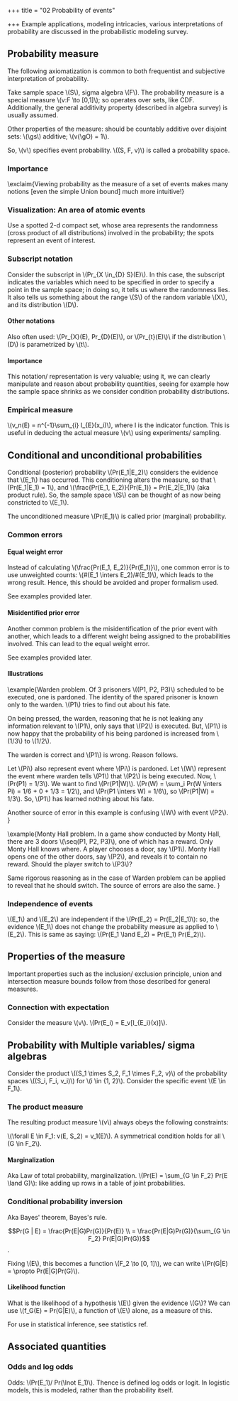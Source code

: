 +++
title = "02 Probability of events"

+++
Example applications, modeling intricacies, various interpretations of probability are discussed in the probabilistic modeling survey.

## Probability measure
The following axiomatization is common to both frequentist and subjective interpretation of probability.

Take sample space \\(S\\), sigma algebra \\(F\\). The probability measure is a special measure \\(v:F \to [0,1]\\); so operates over sets, like CDF. Additionally, the general additivity property (described in algebra survey) is usually assumed.

Other properties of the measure: should be countably additive over disjoint sets: \\(\gs\\) additive; \\(v(\gO) = 1\\).

So, \\(v\\) specifies event probability. \\((S, F, v)\\) is called a probability space.

### Importance
\exclaim{Viewing probability as the measure of a set of events makes many notions [even the simple Union bound] much more intuitive!}

### Visualization: An area of atomic events
Use a spotted 2-d compact set, whose area represents the randomness (cross product of all distributions) involved in the probability; the spots represent an event of interest.

### Subscript notation
Consider the subscript in \\(Pr_{X \in_{D} S}(E)\\). In this case, the subscript indicates the variables which need to be specified in order to specify a point in the sample space; in doing so, it tells us where the randomness lies. It also tells us something about the range \\(S\\) of the random variable \\(X\\), and its distribution \\(D\\).

#### Other notations
Also often used: \\(Pr_{X}(E), Pr_{D}(E)\\), or  \\(Pr_{t}(E)\\)\\
 if the distribution \\(D\\) is parametrized by \\(t\\).

#### Importance
This notation/ representation is very valuable; using it, we can clearly manipulate and reason about probability quantities, seeing for example how the sample space shrinks as we consider condition probability distributions.

### Empirical measure
\\(v_n(E) = n^{-1}\sum_{i} I_{E}(x_i)\\), where I is the indicator function. This is useful in deducing the actual measure \\(v\\) using experiments/ sampling.

## Conditional and unconditional probabilities
Conditional (posterior) probability \\(Pr(E_1|E_2)\\) considers the evidence that \\(E_1\\) has occurred. This conditioning alters the measure, so that \\(Pr(E_1|E_1) = 1\\), and \\(\frac{Pr(E_1, E_2)}{Pr(E_1)} = Pr(E_2|E_1)\\) (aka product rule). So, the sample space \\(S\\) can be thought of as now being constricted to \\(E_1\\).

The unconditioned measure \\(Pr(E_1)\\) is called prior (marginal) probability.

### Common errors
#### Equal weight error
Instead of calculating \\(\frac{Pr(E_1, E_2)}{Pr(E_1)}\\), one common error is to use unweighted counts: \\(\#(E_1 \inters E_2)/\#(E_1)\\), which leads to the wrong result. Hence, this should be avoided and proper formalism used.

See examples provided later.

#### Misidentified prior error
Another common problem is the misidentification of the prior event with another, which leads to a different weight being assigned to the probabilities involved. This can lead to the equal weight error.

See examples provided later.

#### Illustrations
\example{Warden problem. Of 3 prisoners \\((P1, P2, P3)\\) scheduled to be executed, one is pardoned. The identity of the spared prisoner is known only to the warden. \\(P1\\) tries to find out about his fate.

On being pressed, the warden, reasoning that he is not leaking any information relevant to \\(P1\\), only says that \\(P2\\) is executed. But, \\(P1\\) is now happy that the probability of his being pardoned is increased from \\(1/3\\) to \\(1/2\\).

The warden is correct and \\(P1\\) is wrong. Reason follows.

Let \\(Pi\\) also represent event where \\(Pi\\) is pardoned. Let \\(W\\) represent the event where warden tells \\(P1\\) that \\(P2\\) is being executed. Now, \\(Pr(P1) = 1/3\\). We want to find \\(Pr(P1|W)\\). \\(Pr(W) = \sum_i Pr(W \inters Pi) = 1/6 + 0 + 1/3 = 1/2\\), and \\(Pr(P1 \inters W) = 1/6\\), so \\(Pr(P1|W) = 1/3\\). So, \\(P1\\) has learned nothing about his fate.


Another source of error in this example is confusing \\(W\\) with event \\(P2\\).
}

\example{Monty Hall problem. In a game show conducted by Monty Hall, there are 3 doors \\(\seq(P1, P2, P3)\\), one of which has a reward. Only Monty Hall knows where. A player chooses a door, say \\(P1\\). Monty Hall opens one of the other doors, say \\(P2\\), and reveals it to contain no reward. Should the player switch to \\(P3\\)?

Same rigorous reasoning as in the case of Warden problem can be applied to reveal that he should switch. The source of errors are also the same.
}

### Independence of events
\\(E_1\\) and \\(E_2\\) are independent if the \\(Pr(E_2) = Pr(E_2|E_1)\\): so, the evidence \\(E_1\\) does not change the probability measure as applied to \\(E_2\\). This is same as saying: \\(Pr(E_1 \land E_2) = Pr(E_1) Pr(E_2)\\).

## Properties of the measure
Important properties such as the inclusion/ exclusion principle, union and intersection measure bounds follow from those described for general measures.

### Connection with expectation
Consider the measure \\(v\\). \\(Pr(E_i) = E_v[I_{E_i}(x)]\\).

## Probability with Multiple variables/ sigma algebras
Consider the product \\((S_1 \times S_2, F_1 \times F_2, v)\\) of the probability spaces \\((S_i, F_i, v_i)\\) for \\(i \in {1, 2}\\). Consider the specific event \\(E \in F_1\\).

### The product measure
The resulting product measure \\(v\\) always obeys the following constraints:

\\(\forall E \in F_1: v(E, S_2) = v_1(E)\\). A symmetrical condition holds for all \\(G \in F_2\\).

#### Marginalization
Aka Law of total probability, marginalization. \\(Pr(E) = \sum_{G \in F_2} Pr(E \land G)\\): like adding up rows in a table of joint probabilities.

### Conditional probability inversion
Aka Bayes' theorem, Bayes's rule.


$$Pr(G | E) = \frac{Pr(E|G)Pr(G)}{Pr(E)} \\
= \frac{Pr(E|G)Pr(G)}{\sum_{G \in F_2} Pr(E|G)Pr(G)}$$.

Fixing \\(E\\), this becomes a function \\(F_2 \to [0, 1]\\), we can write \\(Pr(G|E) = \propto Pr(E|G)Pr(G)\\).

#### Likelihood function
What is the likelihood of a hypothesis \\(E\\) given the evidence \\(G\\)? We can use \\(f_G(E) = Pr(G|E)\\), a function of \\(E\\) alone, as a measure of this.

For use in statistical inference, see statistics ref.


## Associated quantities
### Odds and log odds
Odds: \\(Pr(E_1)/ Pr(\lnot E_1)\\). Thence is defined log odds or logit. In logistic models, this is modeled, rather than the probability itself.
